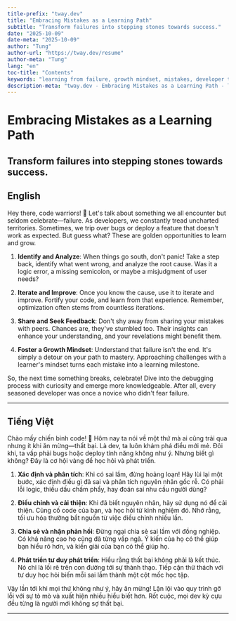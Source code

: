 ```yaml
---
title-prefix: "tway.dev"
title: "Embracing Mistakes as a Learning Path"
subtitle: "Transform failures into stepping stones towards success."
date: "2025-10-09"
date-meta: "2025-10-09"
author: "Tung"
author-url: "https://tway.dev/resume"
author-meta: "Tung"
lang: "en"
toc-title: "Contents"
keywords: "learning from failure, growth mindset, mistakes, developer tips, software engineering"
description-meta: "tway.dev - Embracing Mistakes as a Learning Path - Transform failures into stepping stones towards success."
---
```


# Embracing Mistakes as a Learning Path
## Transform failures into stepping stones towards success.

## English
Hey there, code warriors! 🌟 Let's talk about something we all encounter but seldom celebrate—failure. As developers, we constantly tread uncharted territories. Sometimes, we trip over bugs or deploy a feature that doesn't work as expected. But guess what? These are golden opportunities to learn and grow.

1. **Identify and Analyze**: When things go south, don't panic! Take a step back, identify what went wrong, and analyze the root cause. Was it a logic error, a missing semicolon, or maybe a misjudgment of user needs?

2. **Iterate and Improve**: Once you know the cause, use it to iterate and improve. Fortify your code, and learn from that experience. Remember, optimization often stems from countless iterations.

3. **Share and Seek Feedback**: Don't shy away from sharing your mistakes with peers. Chances are, they've stumbled too. Their insights can enhance your understanding, and your revelations might benefit them.

4. **Foster a Growth Mindset**: Understand that failure isn't the end. It's simply a detour on your path to mastery. Approaching challenges with a learner's mindset turns each mistake into a learning milestone.

So, the next time something breaks, celebrate! Dive into the debugging process with curiosity and emerge more knowledgeable. After all, every seasoned developer was once a novice who didn't fear failure.

---

## Tiếng Việt
Chào mấy chiến binh code! 🌟 Hôm nay ta nói về một thứ mà ai cũng trải qua nhưng ít khi ăn mừng—thất bại. Là dev, ta luôn khám phá điều mới mẻ. Đôi khi, ta vấp phải bugs hoặc deploy tính năng không như ý. Nhưng biết gì không? Đây là cơ hội vàng để học hỏi và phát triển.

1. **Xác định và phân tích**: Khi có sai lầm, đừng hoảng loạn! Hãy lùi lại một bước, xác định điều gì đã sai và phân tích nguyên nhân gốc rễ. Có phải lỗi logic, thiếu dấu chấm phẩy, hay đoán sai nhu cầu người dùng?

2. **Điều chỉnh và cải thiện**: Khi đã biết nguyên nhân, hãy sử dụng nó để cải thiện. Củng cố code của bạn, và học hỏi từ kinh nghiệm đó. Nhớ rằng, tối ưu hóa thường bắt nguồn từ việc điều chỉnh nhiều lần.

3. **Chia sẻ và nhận phản hồi**: Đừng ngại chia sẻ sai lầm với đồng nghiệp. Có khả năng cao họ cũng đã từng vấp ngã. Ý kiến của họ có thể giúp bạn hiểu rõ hơn, và kiến giải của bạn có thể giúp họ.

4. **Phát triển tư duy phát triển**: Hiểu rằng thất bại không phải là kết thúc. Nó chỉ là lối rẽ trên con đường tới sự thành thạo. Tiếp cận thử thách với tư duy học hỏi biến mỗi sai lầm thành một cột mốc học tập.

Vậy lần tới khi mọi thứ không như ý, hãy ăn mừng! Lặn lội vào quy trình gỡ lỗi với sự tò mò và xuất hiện nhiều hiểu biết hơn. Rốt cuộc, mọi dev kỳ cựu đều từng là người mới không sợ thất bại.

---
